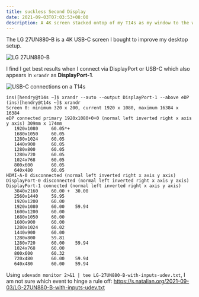 ```yaml
---
title: suckless Second Display
date: 2021-09-03T07:03:53+08:00
description: A 4K screen stacked ontop of my T14s as my window to the world
---
```


The LG 27UN880-B is a 4K USB-C screen I bought to improve my desktop setup.

<img src="https://s.natalian.org/2021-09-02/lg.jpeg" alt="LG 27UN880-B">

I find I get best results when I connect via DisplayPort or USB-C which also appears in `xrandr` as **DisplayPort-1**.

<img src="https://s.natalian.org/2021-09-03/annotated-usbc.png" alt="USB-C connections on a T14s">

	ins)[hendry@t14s ~]$ xrandr --auto --output DisplayPort-1 --above eDP
	(ins)[hendry@t14s ~]$ xrandr
	Screen 0: minimum 320 x 200, current 1920 x 1080, maximum 16384 x 16384
	eDP connected primary 1920x1080+0+0 (normal left inverted right x axis y axis) 309mm x 174mm
	   1920x1080     60.05*+
	   1680x1050     60.05
	   1280x1024     60.05
	   1440x900      60.05
	   1280x800      60.05
	   1280x720      60.05
	   1024x768      60.05
	   800x600       60.05
	   640x480       60.05
	HDMI-A-0 disconnected (normal left inverted right x axis y axis)
	DisplayPort-0 disconnected (normal left inverted right x axis y axis)
	DisplayPort-1 connected (normal left inverted right x axis y axis)
	   3840x2160     60.00 +  30.00
	   2560x1440     59.95
	   1920x1200     60.00
	   1920x1080     60.00    59.94
	   1600x1200     60.00
	   1680x1050     60.00
	   1600x900      60.00
	   1280x1024     60.02
	   1440x900      60.00
	   1280x800      59.81
	   1280x720      60.00    59.94
	   1024x768      60.00
	   800x600       60.32
	   720x480       60.00    59.94
	   640x480       60.00    59.94

Using `udevadm monitor 2>&1 | tee LG-27UN880-B-with-inputs-udev.txt`, I am not sure which event to hinge a rule off: https://s.natalian.org/2021-09-03/LG-27UN880-B-with-inputs-udev.txt
